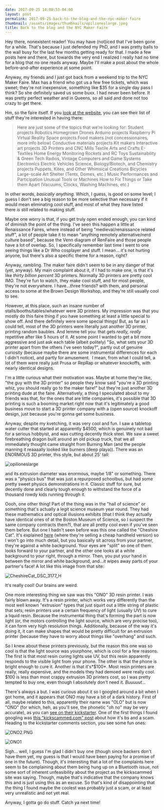 ```yaml
---
date: 2017-09-25 14:08:53-04:00
layout: post
permalink: 2017-09-25-back-to-the-blog-and-the-nyc-maker-faire
thumbnail: /assets/images/thumbnails/opilioneslarge.jpeg
title: Back to the blog and the NYC Maker Faire
---
```


Hey there, nonexistent reader! You may have (not)iced that I've been gone for a while. That's because I just defended my PhD, and I was pretty balls to the wall busy for the last few months getting ready for that. I made a few posts here and there, but towards the very end I realized I really had no time for a blog that no one reads anyway. Maybe I'll make a post about the whole before-and-after experience at some point.

Anyway, my friends and I just got back from a weekend trip to the NYC Maker Faire. Max has a friend who got us a few free tickets, which was sweet; they're not inexpensive, something like $35 for a single day pass I think? So she definitely saved us some buxx. I had never been before. It was pretty perfect weather and in Queens, so all said and done not too crazy to get there.

Hm, so the faire itself. If you [look at the website](https://makerfaire.com/new-york/call-for-makers/), you can see their list of stuff they're interested in having there:

> Here are just
> some
> of the topics that we’re looking for:
> Student projects
> Robotics
> Homegrown Drones
> Arduino projects
> Raspberry Pi
> Virtual Reality
> Space projects
> Food makers (not concessionaires, more info below)
> Conductive materials projects
> Kit makers
> Interactive art projects
> 3D Printers and CNC Mills
> Textile Arts and Crafts
> E-Textiles
> Home Energy Monitoring
> Rockets and RC Toys
> Sustainability & Green Tech
> Radios, Vintage Computers and Game Systems
> Electronics
> Electric Vehicles
> Science, Biology/Biotech, and Chemistry projects
> Puppets, Kites, and Other Whimsical Creations
> Bicycles
> Large-scale Art
> Shelter (Tents, Domes, etc.)
> Music Performances and Participation
> Unusual Tools or Machines
> How to Fix Things or Take them Apart (Vacuums, Clocks, Washing Machines, etc.)

In other words, *basically anything.* Which, I guess, is good on some level; I guess I don't see a big reason to be more selective than necessary if it would mean eliminating cool stuff, and most of what they have listed there *is* still related to making stuff.

Maybe one worry is that, if you get truly open ended enough, you can kind of diminish the point of the thing. I've seen this happen a little at Renaissance Faires, where instead of being "medieval/renaissance related stuff", a lot of people take it to mean "anything remotely alternative/nerd culture based", because the Venn diagram of RenFaire and those people have a lot of overlap. So, I specifically remember last time I went to one seeing things like a Dr Who cosplayer and stuff. I mean... it's not hurting anyone, but there's also a specific theme for a reason, right?

Anyway, rambling. The maker faire didn't seem to be in any danger of that (yet, anyway). My main complaint about it, if I had to make one, is that it's like *thirty billion percent* 3D printers. Normally 3D printers are pretty cool IMO. They're fun to watch, they make cool stuff, and for most people, they're not everywhere. I have...three friends? with them, and personal access to some at the Brown Design Workshop, and they're still usually cool to see.

However, at this place, such an insane number of stalls/booths/tables/whatever were 3D printers. My impression was that you mostly do this faire thing if you have something at least a little special to show off. And there definitely were some special things! But, as far as I could tell, most of the 3D printers were literally just another 3D printer, printing random baubles. And lemme tell you: that gets *really, really* repetitive after like 5 hours of it. At some point I wanted to get a bit more aggressive and just ask each table (albeit politely) "So, what sets your 3D printer apart from the others I've seen today?", partly out of genuine curiosity (because maybe there are some instrumental differences for each I didn't notice), and partly for amusement.  I mean, from what I could tell, a lot of them were really just Prusa or RepRap or whatever knockoffs, with nearly identical designs.

I'm a little curious what their motivation was. Maybe at home they're like, "the guy with the 3D printer" so people they know said "you're a 3D printing whiz, you should really go to the maker faire!" but they're just another 3D printing dude at the faire. Alternatively, a thing I speculated about to my friends was that, for the ones that are little companies, it's possible that 3D printing is such a booming market right now that it's legitimately a good business move to start a 3D printer company with a (open source) knockoff design, just because you're gonna get some business.

Anyway, despite my kvetching, it was very cool and fun. I saw a tabletop water cutter that started at apparently $4500, which is genuinely not bad for a serious hobbyist, and was cutting decently thick steel. We saw a sweet firebreathing dragon built around an old pickup truck, that we all immediately thought came straight from Burning Man (and the people manning it reaaaally looked like burners (deep playa)). There was an ENORMOUS 3D printer, this style, but about 25' tall:

![opilioneslarge](/assets/images/opilioneslarge.jpeg)

and its extrusion diameter was enormous, maybe 1/8" or something. There was a "physics bus" that was just a repurposed schoolbus, but had some pretty sweet physics demonstrations in it. Classic stuff for sure, but decently done and clearly tough enough to withstand the force of a thousand rowdy kids running through it.

Oooh, one other thing! Part of the thing was in the "hall of science" or something that's actually a legit science museum year round. They had these mathematics and optical illusions exhibits (that I think they actually have identical ones of at the Boston Museum of Science, so I suspect the same company contracts them?), that are all pretty cool even if you've seen them before. But one I hadn't seen before was this one called the "Cheshire Cat". It's explained [here](https://www.exploratorium.edu/snacks/cheshire-cat) (where they're selling a cheap handheld version) so I won't go into much detail, but you basically sit across from your partner, they're against a white background. Your eyes are "split" so one of them looks forward to your partner, and the other one looks at a white background to your right, through a mirror. Then, you put your hand in between the mirror and white background, and...it wipes away parts of your partner's face! A lot like this image from that site:

![CheshireCat_DSC_3177_H](/assets/images/cheshirecat_dsc_3177_h.jpg)

It's really cool! Our brains are weird.

One more interesting thing we saw was this "ONO" 3D resin printer. I was fairly blown away. It's a resin printer, which works very differently than the most well known "extrusion" types that just squirt out a little string of plastic that sets; resin printers use a certain frequency of light (usually UV) to cure a liquid resin. Because the instrumental thing that's forming the part is now light (or, the motors controlling the light source, which are very precise too), it can form very high resolution things. Additionally, because of the way it's doing it, it can make shapes that would be pretty difficult for an extrusion printer (because they have to worry about things like "overhang" and such.

So I knew about these printers previously, but the reason this one was so cool is that the light source was your*phone*, which is cool for a few reasons. The first is that most resin curing lights use UV, but this resin apparently responds to the visible light from your phone. The other is that the phone is bright enough to cure it. Another is that it's*$100*. Most resin printers are really, really expensive, and the models they had demoed were really cool. $100 is less than most crappy extrusion 3D printers cost, so I was pretty tempted to buy one, even though I absolutely don't need it.
*Buuuuut...*

There's always a but. I was curious about it so I googled around a bit when I got home, and it appears that ONO may have a bit of a dark history. First of all, maybe related to this, apparently their name was "OLO" but is now "ONO" (for which, heh, as you'll see, the phonetic "oh no" may be very accurate), as you can [see on their kickstarter](https://www.kickstarter.com/projects/olo3d/olo-the-first-ever-smartphone-3d-printer/description). One of the first things I found googling was [this "kickscammed.com" post](http://kickscammed.com/project/olo-3d-printer/#.WckJuMiGOUk) about how it's bs and a scam. Heading to the kickstarter comments section, you see some fun ones:

![ONO2.PNG](/assets/images/ono2.png)

![ONO1](/assets/images/ono1.png)

Sigh... well, I guess I'm glad I didn't buy one (though since backers don't have them yet, my guess is that I would have been paying for a promise of one in the future). Though, it's interesting that a lot of the complaints here seem to be complaining about them being hung up on a Bluetooth issue, not some sort of inherent unfeasibility about the project as the kickscammed site was saying. Though, maybe that's indicative that the company knows this and is just using this as an excuse. So that's kind of disappointing that the thing I found maybe the coolest was probably just a scam, or at least very unrealistic and not yet real.

Anyway, I gotta go do stuff. Catch ya next time!
